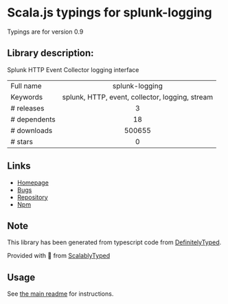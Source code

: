 
# Scala.js typings for splunk-logging

Typings are for version 0.9

## Library description:
Splunk HTTP Event Collector logging interface

|                    |                 |
| ------------------ | :-------------: |
| Full name          | splunk-logging |
| Keywords           | splunk, HTTP, event, collector, logging, stream |
| # releases         | 3 |
| # dependents       | 18 |
| # downloads        | 500655 |
| # stars            | 0 |

## Links
- [Homepage](http://dev.splunk.com)
- [Bugs](https://github.com/splunk/splunk-javascript-logging/issues)
- [Repository](https://github.com/splunk/splunk-javascript-logging)
- [Npm](https://www.npmjs.com/package/splunk-logging)
    


## Note
This library has been generated from typescript code from [DefinitelyTyped](https://definitelytyped.org).

Provided with :purple_heart: from [ScalablyTyped](https://github.com/oyvindberg/ScalablyTyped)

## Usage
See [the main readme](../../readme.md) for instructions.


